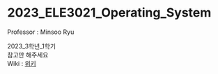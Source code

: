 # 2023_ELE3021_Operating_System
Professor : Minsoo Ryu
  
2023_3학년_1학기   
참고만 해주세요  
Wiki : [위키](https://github.com/anxkgrns/2023_ELE3021_Operating_System/wiki)
